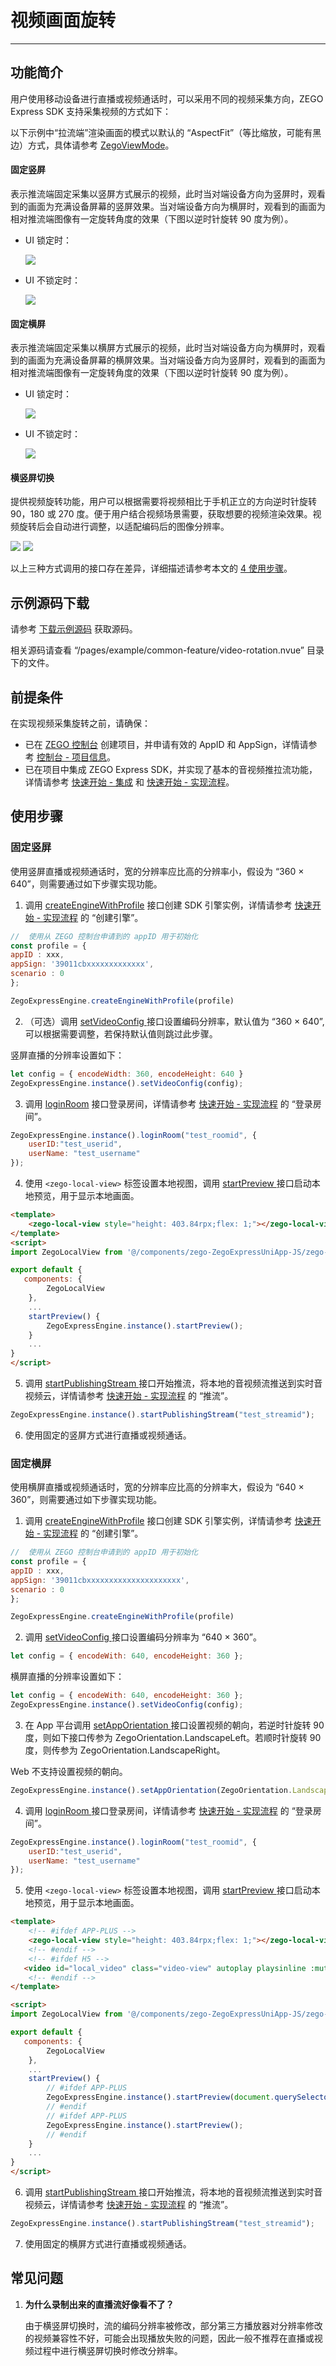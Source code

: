 # 视频画面旋转

- - -

## 功能简介

用户使用移动设备进行直播或视频通话时，可以采用不同的视频采集方向，ZEGO Express SDK 支持采集视频的方式如下：

<Note title="说明">


以下示例中“拉流端”渲染画面的模式以默认的 “AspectFit”（等比缩放，可能有黑边）方式，具体请参考 [ZegoViewMode](https://doc-zh.zego.im/unique-api/express-video-sdk/zh/javascript_uni-app/enums/_zegoexpressdefines_.zegoviewmode.html)。

</Note>




#### 固定竖屏

表示推流端固定采集以竖屏方式展示的视频，此时当对端设备方向为竖屏时，观看到的画面为充满设备屏幕的竖屏效果。当对端设备方向为横屏时，观看到的画面为相对推流端图像有一定旋转角度的效果（下图以逆时针旋转 90 度为例）。

- UI 锁定时：

    <Frame width="512" height="auto" caption=""><img src="https://doc-media.zego.im/sdk-doc/Pics/Android/Video-rotation/Fixed_portrait_screen.png" /></Frame>

- UI 不锁定时：

    <Frame width="512" height="auto" caption=""><img src="https://doc-media.zego.im/sdk-doc/Pics/Android/Video-rotation/Fixed_portrait_screen_noUI.png" /></Frame>

#### 固定横屏

表示推流端固定采集以横屏方式展示的视频，此时当对端设备方向为横屏时，观看到的画面为充满设备屏幕的横屏效果。当对端设备方向为竖屏时，观看到的画面为相对推流端图像有一定旋转角度的效果（下图以逆时针旋转 90 度为例）。

- UI 锁定时：

    <Frame width="512" height="auto" caption=""><img src="https://doc-media.zego.im/sdk-doc/Pics/Android/Video-rotation/Fixed_horizontal_screen.png" /></Frame>

- UI 不锁定时：

    <Frame width="512" height="auto" caption=""><img src="https://doc-media.zego.im/sdk-doc/Pics/Android/Video-rotation/Fixed_horizontal_screen_noUI.png" /></Frame>

#### 横竖屏切换

提供视频旋转功能，用户可以根据需要将视频相比于手机正立的方向逆时针旋转 90，180 或 270 度。便于用户结合视频场景需要，获取想要的视频渲染效果。视频旋转后会自动进行调整，以适配编码后的图像分辨率。

<Frame width="512" height="auto" caption=""><img src="https://doc-media.zego.im/sdk-doc/Pics/Android/Video-rotation/Switch_between_horizontal_and_portrait_01.png" /></Frame>

<Frame width="512" height="auto" caption=""><img src="https://doc-media.zego.im/sdk-doc/Pics/Android/Video-rotation/Switch_between_horizontal_and_portrait_02.png" /></Frame>

以上三种方式调用的接口存在差异，详细描述请参考本文的 [4 使用步骤](https://doc-zh.zego.im/article/11527#4)。

## 示例源码下载

请参考 [下载示例源码](/real-time-video-uniapp/quick-start/run-example-code) 获取源码。

相关源码请查看 “/pages/example/common-feature/video-rotation.nvue” 目录下的文件。

## 前提条件

在实现视频采集旋转之前，请确保：

- 已在 [ZEGO 控制台](https://console.zego.im) 创建项目，并申请有效的 AppID 和 AppSign，详情请参考 [控制台 - 项目信息](/console/project-info)。
- 已在项目中集成 ZEGO Express SDK，并实现了基本的音视频推拉流功能，详情请参考 [快速开始 - 集成](https://doc-zh.zego.im/article/7774) 和 [快速开始 - 实现流程](https://doc-zh.zego.im/article/10330)。



## 使用步骤

### 固定竖屏

使用竖屏直播或视频通话时，宽的分辨率应比高的分辨率小，假设为 “360 × 640”，则需要通过如下步骤实现功能。

1. 调用 [createEngineWithProfile](https://doc-zh.zego.im/unique-api/express-video-sdk/zh/javascript_uni-app/classes/_zegoexpressengine_.zegoexpressengine.html#createenginewithprofile) 接口创建 SDK 引擎实例，详情请参考 [快速开始 - 实现流程](https://doc-zh.zego.im/article/10330#CreateEngine) 的 “创建引擎”。

```javascript
//  使用从 ZEGO 控制台申请到的 appID 用于初始化
const profile = {
appID : xxx,
appSign: '39011cbxxxxxxxxxxxxx',
scenario : 0
};

ZegoExpressEngine.createEngineWithProfile(profile)
```

2. （可选）调用 [setVideoConfig ](https://doc-zh.zego.im/unique-api/express-video-sdk/zh/javascript_uni-app/classes/_zegoexpressengine_.zegoexpressengine.html#setvideoconfig) 接口设置编码分辨率，默认值为 “360 × 640”, 可以根据需要调整，若保持默认值则跳过此步骤。

竖屏直播的分辨率设置如下：

```javascript
let config = { encodeWidth: 360, encodeHeight: 640 }
ZegoExpressEngine.instance().setVideoConfig(config);
```

3. 调用 [loginRoom](https://doc-zh.zego.im/unique-api/express-video-sdk/zh/javascript_uni-app/classes/_zegoexpressengine_.zegoexpressengine.html#loginroom) 接口登录房间，详情请参考 [快速开始 - 实现流程](https://doc-zh.zego.im/article/10330#loginRoom) 的 “登录房间”。

```javascript
ZegoExpressEngine.instance().loginRoom("test_roomid", {
    userID:"test_userid",
    userName: "test_username"
});
```

4. 使用 `<zego-local-view>` 标签设置本地视图，调用 [startPreview ](https://doc-zh.zego.im/unique-api/express-video-sdk/zh/javascript_uni-app/classes/_zegoexpressengine_.zegoexpressengine.html#startpreview) 接口启动本地预览，用于显示本地画面。

```HTML
<template>
    <zego-local-view style="height: 403.84rpx;flex: 1;"></zego-local-view>
</template>
<script>
import ZegoLocalView from '@/components/zego-ZegoExpressUniApp-JS/zego-view/ZegoLocalView';

export default {
   components: {
        ZegoLocalView
    },
    ...
    startPreview() {
        ZegoExpressEngine.instance().startPreview();
    }
    ...
}
</script>
```

5. 调用 [startPublishingStream ](https://doc-zh.zego.im/unique-api/express-video-sdk/zh/javascript_uni-app/classes/_zegoexpressengine_.zegoexpressengine.html#startpublishingstream) 接口开始推流，将本地的音视频流推送到实时音视频云，详情请参考 [快速开始 - 实现流程](https://doc-zh.zego.im/article/10330#publishingStream) 的 “推流”。

```javascript
ZegoExpressEngine.instance().startPublishingStream("test_streamid");
```

6. 使用固定的竖屏方式进行直播或视频通话。


### 固定横屏

使用横屏直播或视频通话时，宽的分辨率应比高的分辨率大，假设为 “640 × 360”，则需要通过如下步骤实现功能。

1. 调用 [createEngineWithProfile](https://doc-zh.zego.im/unique-api/express-video-sdk/zh/javascript_uni-app/classes/_zegoexpressengine_.zegoexpressengine.html#createenginewithprofile) 接口创建 SDK 引擎实例，详情请参考 [快速开始 - 实现流程](https://doc-zh.zego.im/article/10330#CreateEngine) 的 “创建引擎”。

```javascript
//  使用从 ZEGO 控制台申请到的 appID 用于初始化
const profile = {
appID : xxx,
appSign: '39011cbxxxxxxxxxxxxxxxxxxxxx',
scenario : 0
};

ZegoExpressEngine.createEngineWithProfile(profile)
```

2. 调用 [setVideoConfig ](https://doc-zh.zego.im/unique-api/express-video-sdk/zh/javascript_uni-app/classes/_zegoexpressengine_.zegoexpressengine.html#setvideoconfig) 接口设置编码分辨率为 “640 × 360”。

```javascript
let config = { encodeWith: 640, encodeHeight: 360 };
```

横屏直播的分辨率设置如下：

```javascript
let config = { encodeWith: 640, encodeHeight: 360 };
ZegoExpressEngine.instance().setVideoConfig(config);
```

3. 在 App 平台调用 [setAppOrientation ](https://doc-zh.zego.im/unique-api/express-video-sdk/zh/javascript_uni-app/classes/_zegoexpressengine_.zegoexpressengine.html#setapporientation) 接口设置视频的朝向，若逆时针旋转 90 度，则如下接口传参为 ZegoOrientation.LandscapeLeft。若顺时针旋转 90 度，则传参为 ZegoOrientation.LandscapeRight。

<Warning title="注意">



Web 不支持设置视频的朝向。

</Warning>



```javascript
ZegoExpressEngine.instance().setAppOrientation(ZegoOrientation.LandscapeLeft);
```

4. 调用 [loginRoom ](https://doc-zh.zego.im/unique-api/express-video-sdk/zh/javascript_uni-app/classes/_zegoexpressengine_.zegoexpressengine.html#loginroom) 接口登录房间，详情请参考 [快速开始 - 实现流程](https://doc-zh.zego.im/article/10330#loginRoom) 的 “登录房间”。

```javascript
ZegoExpressEngine.instance().loginRoom("test_roomid", {
    userID:"test_userid",
    userName: "test_username"
});
```

5. 使用 `<zego-local-view>` 标签设置本地视图，调用 [startPreview ](https://doc-zh.zego.im/unique-api/express-video-sdk/zh/javascript_uni-app/classes/_zegoexpressengine_.zegoexpressengine.html#startpreview) 接口启动本地预览，用于显示本地画面。

```HTML
<template>
    <!-- #ifdef APP-PLUS -->
    <zego-local-view style="height: 403.84rpx;flex: 1;"></zego-local-view>
    <!-- #endif -->
    <!-- #ifdef H5 -->
   <video id="local_video" class="video-view" autoplay playsinline :muted="true" ></video>
    <!-- #endif -->
</template>

<script>
import ZegoLocalView from '@/components/zego-ZegoExpressUniApp-JS/zego-view/ZegoLocalView';

export default {
   components: {
        ZegoLocalView
    },
    ...
    startPreview() {
        // #ifdef APP-PLUS
        ZegoExpressEngine.instance().startPreview(document.querySelector('#local_video video'));
        // #endif
        // #ifdef APP-PLUS
        ZegoExpressEngine.instance().startPreview();
        // #endif
    }
    ...
}
</script>
```

6. 调用 [startPublishingStream ](https://doc-zh.zego.im/unique-api/express-video-sdk/zh/javascript_uni-app/classes/_zegoexpressengine_.zegoexpressengine.html#startpublishingstream) 接口开始推流，将本地的音视频流推送到实时音视频云，详情请参考 [快速开始 - 实现流程](https://doc-zh.zego.im/article/10330#publishingStream) 的 “推流”。

```javascript
ZegoExpressEngine.instance().startPublishingStream("test_streamid");
```

7. 使用固定的横屏方式进行直播或视频通话。

## 常见问题

1. **为什么录制出来的直播流好像看不了？**

    由于横竖屏切换时，流的编码分辨率被修改，部分第三方播放器对分辨率修改的视频兼容性不好，可能会出现播放失败的问题，因此一般不推荐在直播或视频过程中进行横竖屏切换时修改分辨率。
